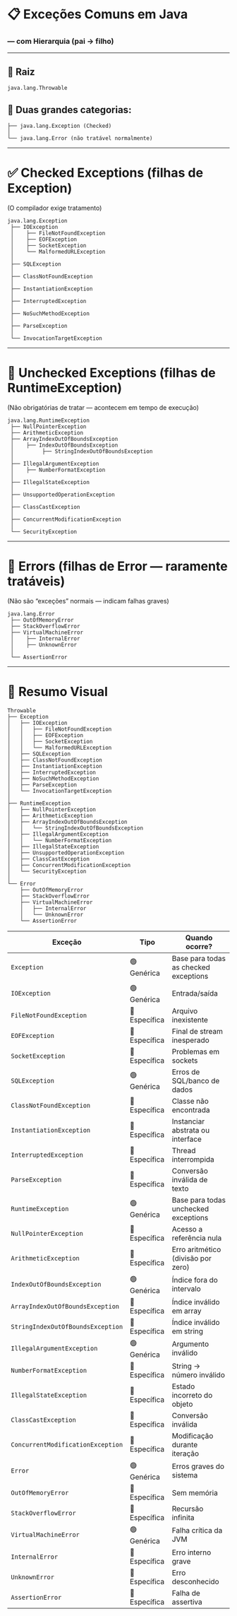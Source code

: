 # 📋 Exceções Comuns em Java

### — com Hierarquia (pai → filho)

---

## 🔷 Raiz

```
java.lang.Throwable
```

## 🔷 Duas grandes categorias:

```
├── java.lang.Exception (Checked)
│
└── java.lang.Error (não tratável normalmente)
```

---

# ✅ Checked Exceptions (filhas de Exception)

(O compilador exige tratamento)

```
java.lang.Exception
 ├── IOException
 │    ├── FileNotFoundException
 │    ├── EOFException
 │    ├── SocketException
 │    └── MalformedURLException
 │
 ├── SQLException
 │
 ├── ClassNotFoundException
 │
 ├── InstantiationException
 │
 ├── InterruptedException
 │
 ├── NoSuchMethodException
 │
 ├── ParseException
 │
 └── InvocationTargetException
```

---

# 🔷 Unchecked Exceptions (filhas de RuntimeException)

(Não obrigatórias de tratar — acontecem em tempo de execução)

```
java.lang.RuntimeException
 ├── NullPointerException
 ├── ArithmeticException
 ├── ArrayIndexOutOfBoundsException
 │    ├── IndexOutOfBoundsException
 │         ├── StringIndexOutOfBoundsException
 │
 ├── IllegalArgumentException
 │    ├── NumberFormatException
 │
 ├── IllegalStateException
 │
 ├── UnsupportedOperationException
 │
 ├── ClassCastException
 │
 ├── ConcurrentModificationException
 │
 └── SecurityException
```

---

# 🚨 Errors (filhas de Error — raramente tratáveis)

(Não são “exceções” normais — indicam falhas graves)

```
java.lang.Error
 ├── OutOfMemoryError
 ├── StackOverflowError
 ├── VirtualMachineError
 │    ├── InternalError
 │    ├── UnknownError
 │
 └── AssertionError
```

---

# 📄 Resumo Visual

```
Throwable
├── Exception
│   ├── IOException
│   │   ├── FileNotFoundException
│   │   ├── EOFException
│   │   ├── SocketException
│   │   └── MalformedURLException
│   ├── SQLException
│   ├── ClassNotFoundException
│   ├── InstantiationException
│   ├── InterruptedException
│   ├── NoSuchMethodException
│   ├── ParseException
│   └── InvocationTargetException
│
├── RuntimeException
│   ├── NullPointerException
│   ├── ArithmeticException
│   ├── ArrayIndexOutOfBoundsException
│   │   └── StringIndexOutOfBoundsException
│   ├── IllegalArgumentException
│   │   └── NumberFormatException
│   ├── IllegalStateException
│   ├── UnsupportedOperationException
│   ├── ClassCastException
│   ├── ConcurrentModificationException
│   └── SecurityException
│
└── Error
    ├── OutOfMemoryError
    ├── StackOverflowError
    ├── VirtualMachineError
    │   ├── InternalError
    │   └── UnknownError
    └── AssertionError
```


| Exceção                           | Tipo          | Quando ocorre?                        |
| --------------------------------- | ------------- | ------------------------------------- |
| `Exception`                       | 🟢 Genérica   | Base para todas as checked exceptions |
| `IOException`                     | 🟢 Genérica   | Entrada/saída                         |
| `FileNotFoundException`           | 🔵 Específica | Arquivo inexistente                   |
| `EOFException`                    | 🔵 Específica | Final de stream inesperado            |
| `SocketException`                 | 🔵 Específica | Problemas em sockets                  |
| `SQLException`                    | 🟢 Genérica   | Erros de SQL/banco de dados           |
| `ClassNotFoundException`          | 🔵 Específica | Classe não encontrada                 |
| `InstantiationException`          | 🔵 Específica | Instanciar abstrata ou interface      |
| `InterruptedException`            | 🔵 Específica | Thread interrompida                   |
| `ParseException`                  | 🔵 Específica | Conversão inválida de texto           |
| `RuntimeException`                | 🟢 Genérica   | Base para todas unchecked exceptions  |
| `NullPointerException`            | 🔵 Específica | Acesso a referência nula              |
| `ArithmeticException`             | 🔵 Específica | Erro aritmético (divisão por zero)    |
| `IndexOutOfBoundsException`       | 🟢 Genérica   | Índice fora do intervalo              |
| `ArrayIndexOutOfBoundsException`  | 🔵 Específica | Índice inválido em array              |
| `StringIndexOutOfBoundsException` | 🔵 Específica | Índice inválido em string             |
| `IllegalArgumentException`        | 🟢 Genérica   | Argumento inválido                    |
| `NumberFormatException`           | 🔵 Específica | String → número inválido              |
| `IllegalStateException`           | 🔵 Específica | Estado incorreto do objeto            |
| `ClassCastException`              | 🔵 Específica | Conversão inválida                    |
| `ConcurrentModificationException` | 🔵 Específica | Modificação durante iteração          |
| `Error`                           | 🟢 Genérica   | Erros graves do sistema               |
| `OutOfMemoryError`                | 🔵 Específica | Sem memória                           |
| `StackOverflowError`              | 🔵 Específica | Recursão infinita                     |
| `VirtualMachineError`             | 🟢 Genérica   | Falha crítica da JVM                  |
| `InternalError`                   | 🔵 Específica | Erro interno grave                    |
| `UnknownError`                    | 🔵 Específica | Erro desconhecido                     |
| `AssertionError`                  | 🔵 Específica | Falha de assertiva                    |

